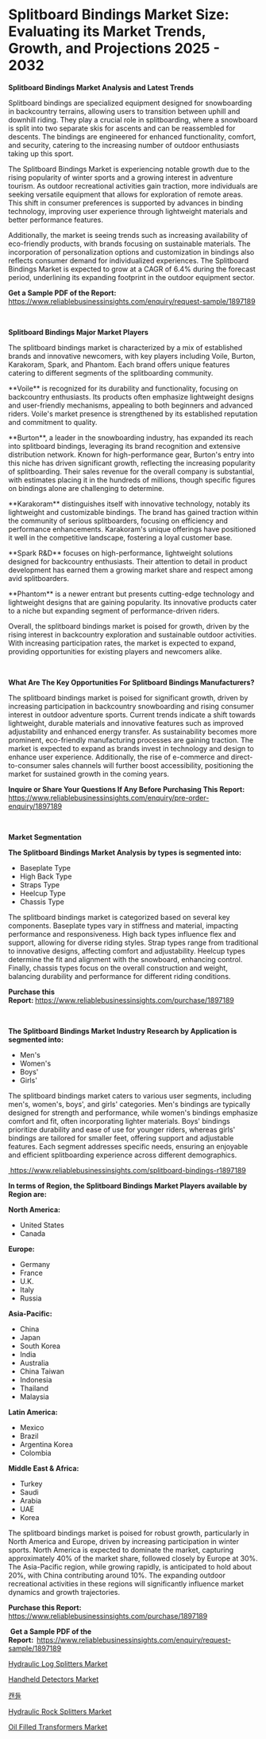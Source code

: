 <p><h1>Splitboard Bindings Market Size: Evaluating its Market Trends, Growth, and Projections 2025 - 2032</h1></p><p><strong>Splitboard Bindings Market Analysis and Latest Trends</strong></p>
<p><p>Splitboard bindings are specialized equipment designed for snowboarding in backcountry terrains, allowing users to transition between uphill and downhill riding. They play a crucial role in splitboarding, where a snowboard is split into two separate skis for ascents and can be reassembled for descents. The bindings are engineered for enhanced functionality, comfort, and security, catering to the increasing number of outdoor enthusiasts taking up this sport.</p><p>The Splitboard Bindings Market is experiencing notable growth due to the rising popularity of winter sports and a growing interest in adventure tourism. As outdoor recreational activities gain traction, more individuals are seeking versatile equipment that allows for exploration of remote areas. This shift in consumer preferences is supported by advances in binding technology, improving user experience through lightweight materials and better performance features.</p><p>Additionally, the market is seeing trends such as increasing availability of eco-friendly products, with brands focusing on sustainable materials. The incorporation of personalization options and customization in bindings also reflects consumer demand for individualized experiences. The Splitboard Bindings Market is expected to grow at a CAGR of 6.4% during the forecast period, underlining its expanding footprint in the outdoor equipment sector.</p></p>
<p><strong>Get a Sample PDF of the Report:&nbsp;</strong> <a href="https://www.reliablebusinessinsights.com/enquiry/request-sample/1897189?utm_campaign=97&utm_medium=2&utm_source=Github&utm_content=ia&utm_term=22022025&utm_id=splitboard-bindings">https://www.reliablebusinessinsights.com/enquiry/request-sample/1897189</a></p>
<p>&nbsp;</p>
<p><strong>Splitboard Bindings Major Market Players</strong></p>
<p><p>The splitboard bindings market is characterized by a mix of established brands and innovative newcomers, with key players including Voile, Burton, Karakoram, Spark, and Phantom. Each brand offers unique features catering to different segments of the splitboarding community.</p><p>**Voile** is recognized for its durability and functionality, focusing on backcountry enthusiasts. Its products often emphasize lightweight designs and user-friendly mechanisms, appealing to both beginners and advanced riders. Voile's market presence is strengthened by its established reputation and commitment to quality.</p><p>**Burton**, a leader in the snowboarding industry, has expanded its reach into splitboard bindings, leveraging its brand recognition and extensive distribution network. Known for high-performance gear, Burton's entry into this niche has driven significant growth, reflecting the increasing popularity of splitboarding. Their sales revenue for the overall company is substantial, with estimates placing it in the hundreds of millions, though specific figures on bindings alone are challenging to determine.</p><p>**Karakoram** distinguishes itself with innovative technology, notably its lightweight and customizable bindings. The brand has gained traction within the community of serious splitboarders, focusing on efficiency and performance enhancements. Karakoram's unique offerings have positioned it well in the competitive landscape, fostering a loyal customer base.</p><p>**Spark R&D** focuses on high-performance, lightweight solutions designed for backcountry enthusiasts. Their attention to detail in product development has earned them a growing market share and respect among avid splitboarders.</p><p>**Phantom** is a newer entrant but presents cutting-edge technology and lightweight designs that are gaining popularity. Its innovative products cater to a niche but expanding segment of performance-driven riders.</p><p>Overall, the splitboard bindings market is poised for growth, driven by the rising interest in backcountry exploration and sustainable outdoor activities. With increasing participation rates, the market is expected to expand, providing opportunities for existing players and newcomers alike.</p></p>
<p>&nbsp;</p>
<p><strong>What Are The Key Opportunities For Splitboard Bindings Manufacturers?</strong></p>
<p><p>The splitboard bindings market is poised for significant growth, driven by increasing participation in backcountry snowboarding and rising consumer interest in outdoor adventure sports. Current trends indicate a shift towards lightweight, durable materials and innovative features such as improved adjustability and enhanced energy transfer. As sustainability becomes more prominent, eco-friendly manufacturing processes are gaining traction. The market is expected to expand as brands invest in technology and design to enhance user experience. Additionally, the rise of e-commerce and direct-to-consumer sales channels will further boost accessibility, positioning the market for sustained growth in the coming years.</p></p>
<p><strong>Inquire or Share Your Questions If Any Before Purchasing This Report:</strong> <a href="https://www.reliablebusinessinsights.com/enquiry/pre-order-enquiry/1897189?utm_campaign=97&utm_medium=2&utm_source=Github&utm_content=ia&utm_term=22022025&utm_id=splitboard-bindings">https://www.reliablebusinessinsights.com/enquiry/pre-order-enquiry/1897189</a></p>
<p>&nbsp;</p>
<p><strong>Market Segmentation</strong></p>
<p><strong>The Splitboard Bindings Market Analysis by types is segmented into:</strong></p>
<p><ul><li>Baseplate Type</li><li>High Back Type</li><li>Straps Type</li><li>Heelcup Type</li><li>Chassis Type</li></ul></p>
<p><p>The splitboard bindings market is categorized based on several key components. Baseplate types vary in stiffness and material, impacting performance and responsiveness. High back types influence flex and support, allowing for diverse riding styles. Strap types range from traditional to innovative designs, affecting comfort and adjustability. Heelcup types determine the fit and alignment with the snowboard, enhancing control. Finally, chassis types focus on the overall construction and weight, balancing durability and performance for different riding conditions.</p></p>
<p><strong>Purchase this Report:&nbsp;</strong><a href="https://www.reliablebusinessinsights.com/purchase/1897189?utm_campaign=97&utm_medium=2&utm_source=Github&utm_content=ia&utm_term=22022025&utm_id=splitboard-bindings">https://www.reliablebusinessinsights.com/purchase/1897189</a></p>
<p>&nbsp;</p>
<p><strong>The Splitboard Bindings Market Industry Research by Application is segmented into:</strong></p>
<p><ul><li>Men's</li><li>Women's</li><li>Boys'</li><li>Girls'</li></ul></p>
<p><p>The splitboard bindings market caters to various user segments, including men's, women's, boys', and girls' categories. Men's bindings are typically designed for strength and performance, while women's bindings emphasize comfort and fit, often incorporating lighter materials. Boys' bindings prioritize durability and ease of use for younger riders, whereas girls' bindings are tailored for smaller feet, offering support and adjustable features. Each segment addresses specific needs, ensuring an enjoyable and efficient splitboarding experience across different demographics.</p></p>
<p><a href="https://www.reliablebusinessinsights.com/splitboard-bindings-r1897189?utm_campaign=97&utm_medium=2&utm_source=Github&utm_content=ia&utm_term=22022025&utm_id=splitboard-bindings">&nbsp;https://www.reliablebusinessinsights.com/splitboard-bindings-r1897189</a></p>
<p><strong>In terms of Region, the Splitboard Bindings Market Players available by Region are:</strong></p>
<p>
    <p> <strong> North America: </strong>
        <ul>
            <li>United States</li>
            <li>Canada</li>
        </ul>
        </p> 
    <p> <strong> Europe: </strong>
        <ul>
            <li>Germany</li>
            <li>France</li>
            <li>U.K.</li>
            <li>Italy</li>
            <li>Russia</li>
        </ul>
        </p> 
    <p> <strong> Asia-Pacific: </strong>
        <ul>
            <li>China</li>
            <li>Japan</li>
            <li>South Korea</li>
            <li>India</li>
            <li>Australia</li>
            <li>China Taiwan</li>
            <li>Indonesia</li>
            <li>Thailand</li>
            <li>Malaysia</li>
        </ul>
        </p> 
    <p> <strong> Latin America: </strong>
        <ul>
            <li>Mexico</li>
            <li>Brazil</li>
            <li>Argentina Korea</li>
            <li>Colombia</li>
        </ul>
        </p> 
    <p> <strong> Middle East & Africa: </strong>
        <ul>
            <li>Turkey</li>
            <li>Saudi</li>
            <li>Arabia</li>
            <li>UAE</li>
            <li>Korea</li>
        </ul>
    </p>
    </p>
<p><p>The splitboard bindings market is poised for robust growth, particularly in North America and Europe, driven by increasing participation in winter sports. North America is expected to dominate the market, capturing approximately 40% of the market share, followed closely by Europe at 30%. The Asia-Pacific region, while growing rapidly, is anticipated to hold about 20%, with China contributing around 10%. The expanding outdoor recreational activities in these regions will significantly influence market dynamics and growth trajectories.</p></p>
<p><strong>Purchase this Report: </strong><a href="https://www.reliablebusinessinsights.com/purchase/1897189?utm_campaign=97&utm_medium=2&utm_source=Github&utm_content=ia&utm_term=22022025&utm_id=splitboard-bindings">https://www.reliablebusinessinsights.com/purchase/1897189</a></p>
<p>&nbsp;<strong>Get a Sample PDF of the Report:&nbsp;&nbsp;</strong><a href="https://www.reliablebusinessinsights.com/enquiry/request-sample/1897189?utm_campaign=97&utm_medium=2&utm_source=Github&utm_content=ia&utm_term=22022025&utm_id=splitboard-bindings">https://www.reliablebusinessinsights.com/enquiry/request-sample/1897189</a></p>
<p><strong></strong></p>
<p><p><a href="https://github.com/boyertrull4r/Market-Research-Report-List-1/blob/main/hydraulic-log-splitters-market.md?utm_campaign=97&utm_medium=2&utm_source=Github&utm_content=ia&utm_term=22022025&utm_id=splitboard-bindings">Hydraulic Log Splitters Market</a></p><p><a href="https://github.com/siertnamba7u/Market-Research-Report-List-1/blob/main/handheld-detectors-market.md?utm_campaign=97&utm_medium=2&utm_source=Github&utm_content=ia&utm_term=22022025&utm_id=splitboard-bindings">Handheld Detectors Market</a></p><p><a href="https://github.com/sougarounis/Market-Research-Report-List-7/blob/main/559124039544.md?utm_campaign=97&utm_medium=2&utm_source=Github&utm_content=ia&utm_term=22022025&utm_id=splitboard-bindings">캔들</a></p><p><a href="https://github.com/lillybosakoi/Market-Research-Report-List-1/blob/main/hydraulic-rock-splitters-market.md?utm_campaign=97&utm_medium=2&utm_source=Github&utm_content=ia&utm_term=22022025&utm_id=splitboard-bindings">Hydraulic Rock Splitters Market</a></p><p><a href="https://github.com/weyerpinkeg4/Market-Research-Report-List-1/blob/main/oil-filled-transformers-market.md?utm_campaign=97&utm_medium=2&utm_source=Github&utm_content=ia&utm_term=22022025&utm_id=splitboard-bindings">Oil Filled Transformers Market</a></p></p>